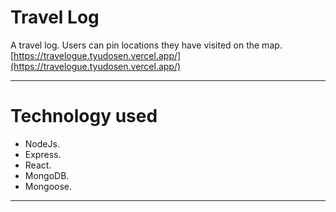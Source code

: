# Travel Log
A travel log. Users can pin locations they have visited on the map.
[https://travelogue.tyudosen.vercel.app/](https://travelogue.tyudosen.vercel.app/)

---

# Technology used
* NodeJs.
* Express.
* React.
* MongoDB.
* Mongoose.

---
